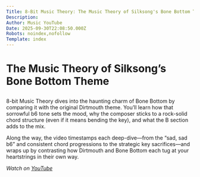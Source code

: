 ```yaml
---
Title: 8-Bit Music Theory: The Music Theory of Silksong's Bone Bottom Theme
Description: 
Author: Music YouTube
Date: 2025-09-30T22:08:50.000Z
Robots: noindex,nofollow
Template: index
---
```

<h1>
  
  
  The Music Theory of Silksong’s Bone Bottom Theme
</h1>

<p>8-bit Music Theory dives into the haunting charm of Bone Bottom by comparing it with the original Dirtmouth theme. You’ll learn how that sorrowful b6 tone sets the mood, why the composer sticks to a rock-solid chord structure (even if it means bending the key), and what the B section adds to the mix.</p>

<p>Along the way, the video timestamps each deep-dive—from the “sad, sad b6” and consistent chord progressions to the strategic key sacrifices—and wraps up by contrasting how Dirtmouth and Bone Bottom each tug at your heartstrings in their own way.</p>

<p><em>Watch on <a href="https://www.youtube.com/watch?v=FJwU2eNhjTw" rel="noopener noreferrer">YouTube</a></em></p>

